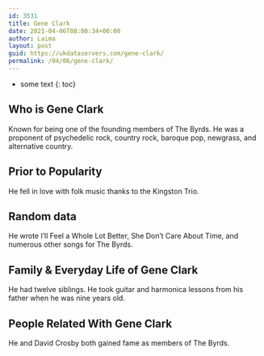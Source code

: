 ```yaml
---
id: 3531
title: Gene Clark
date: 2021-04-06T08:00:34+00:00
author: Laima
layout: post
guid: https://ukdataservers.com/gene-clark/
permalink: /04/06/gene-clark/
---
```


* some text
{: toc}


## Who is Gene Clark
                  
                  
                  
Known for being one of the founding members of The Byrds. He was a proponent of psychedelic rock, country rock, baroque pop, newgrass, and alternative country.
                  
              
            
              
            
                
                
                
## Prior to Popularity
                  
                  
                  
He fell in love with folk music thanks to the Kingston Trio.
                  
              
            
              
            
                
                
                
## Random data
                  
                  
                  
He wrote I&#8217;ll Feel a Whole Lot Better, She Don&#8217;t Care About Time, and numerous other songs for The Byrds.
                  
              
            
              
            
                
                
                
## Family & Everyday Life of Gene Clark
                  
                  
                  
He had twelve siblings. He took guitar and harmonica lessons from his father when he was nine years old.
                  
              
            
              
            
                
                
                
## People Related With Gene Clark
                  
                  
                  
He and David Crosby both gained fame as members of The Byrds.
                  
              
            
              
            
                
              
            
              
              
            
            
              
            
          
          
          